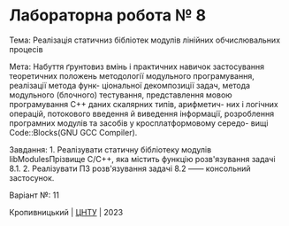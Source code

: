﻿# Лабораторна робота № 8

Тема: Реалізація статичниз бібліотек модулів лінійних обчислювальних процесів

Мета: Набуття ґрунтовиз вмінь і практичних навичок застосування теоретичних 
      положень методології модульного програмування, реалізації метода функ-
      ціональної декомпозиції задач, метода модульного (блочного) тестування,
      представлення мовою програмування C++ даних скалярних типів, арифметич-
      них і логічних операцій, потокового введення й виведення інформації,
      розроблення програмних модулів та засобів у кросплатформовому середо-
      вищі Code::Blocks(GNU GCC Compiler).

Завдання: 1. Реалізувати статичну бібліотеку модулів libModulesПрізвище C/C++,
             яка містить функцію розв'язування задачі 8.1.
          2. Реалізувати ПЗ розв'язування задачі 8.2 —— консольний застосунок. 

Варіант №: 11


Кропивницький | <a href="http://www.kntu.kr.ua/">ЦНТУ</a> | 2023
